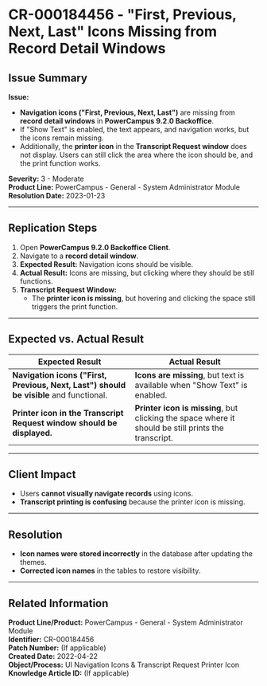 # CR-000184456 - "First, Previous, Next, Last" Icons Missing from Record Detail Windows  

## **Issue Summary**  
**Issue:**  
- **Navigation icons ("First, Previous, Next, Last")** are missing from **record detail windows** in **PowerCampus 9.2.0 Backoffice**.  
- If "Show Text" is enabled, the text appears, and navigation works, but the icons remain missing.  
- Additionally, the **printer icon** in the **Transcript Request window** does not display. Users can still click the area where the icon should be, and the print function works.  

**Severity:** 3 - Moderate  
**Product Line:** PowerCampus - General - System Administrator Module  
**Resolution Date:** 2023-01-23  

---

## **Replication Steps**  
1. Open **PowerCampus 9.2.0 Backoffice Client**.  
2. Navigate to a **record detail window**.  
3. **Expected Result:** Navigation icons should be visible.  
4. **Actual Result:** Icons are missing, but clicking where they should be still functions.  
5. **Transcript Request Window:**  
   - The **printer icon is missing**, but hovering and clicking the space still triggers the print function.  

---

## **Expected vs. Actual Result**  
| **Expected Result** | **Actual Result** |
|---------------------|------------------|
| **Navigation icons ("First, Previous, Next, Last") should be visible** and functional. | **Icons are missing**, but text is available when "Show Text" is enabled. |
| **Printer icon in the Transcript Request window should be displayed.** | **Printer icon is missing**, but clicking the space where it should be still prints the transcript. |

---

## **Client Impact**  
- Users **cannot visually navigate records** using icons.  
- **Transcript printing is confusing** because the printer icon is missing.  

---

## **Resolution**  
- **Icon names were stored incorrectly** in the database after updating the themes.  
- **Corrected icon names** in the tables to restore visibility.  

---

## **Related Information**  
**Product Line/Product:** PowerCampus - General - System Administrator Module  
**Identifier:** CR-000184456  
**Patch Number:** (If applicable)  
**Created Date:** 2022-04-22  
**Object/Process:** UI Navigation Icons & Transcript Request Printer Icon  
**Knowledge Article ID:** (If applicable)  
